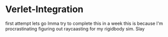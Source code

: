 # Verlet-Integration
first attempt lets go Imma try to complete this in a week this is because I'm procrastinating figuring out raycaasting for my rigidbody sim. Slay
